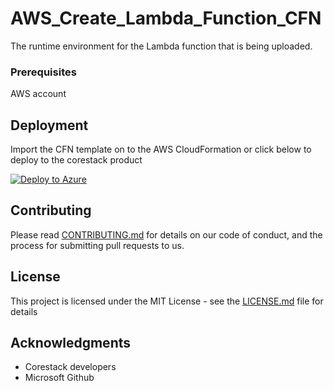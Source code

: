 
# AWS_Create_Lambda_Function_CFN

The runtime environment for the Lambda function that is being uploaded.

### Prerequisites

AWS account

## Deployment

Import the CFN template on to the AWS CloudFormation or click below to deploy to the corestack product 

[![Deploy to Azure](http://img4.imagetitan.com/img4/small/20/20_deploy-to-corestack181.png)](http://qa.corestack.io/heatstack/templates?repositories=github&url=https://raw.githubusercontent.com/corestacklabs/Templates/master/AWS_Create_Lambda_Function_CFN/AWS_Create_Lambda_Function_CFN_content.json&engine=mistral&type[0]=Cloud&type[1]=Monitoring&classification[0]=Provisioning&classification[1]=Configure&scope=tenant#/mytemplates)

## Contributing

Please read [CONTRIBUTING.md](https://gist.github.com/karthick-kk/30e4fd3f279492b4f040d5cd569d21d0) for details on our code of conduct, and the process for submitting pull requests to us.

## License

This project is licensed under the MIT License - see the [LICENSE.md](LICENSE.md) file for details

## Acknowledgments

* Corestack developers
* Microsoft Github

